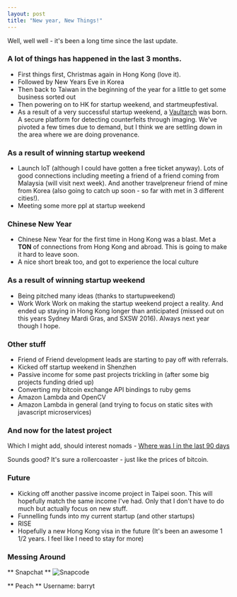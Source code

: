 ```yaml
---
layout: post
title: "New year, New Things!"
---
```


Well, well well - it's been a long time since the last update. 

### A lot of things has happened in the last 3 months.

* First things first, Christmas again in Hong Kong (love it). 
* Followed by New Years Eve in Korea
* Then back to Taiwan in the beginning of the year for a little to get some business sorted out
* Then powering on to HK for startup weekend, and startmeupfestival.
* As a result of a very successful startup weekend, a [Vaultarch](https://vaultarch.com) was born. A secure platform for detecting counterfeits through imaging. We've pivoted a few times due to demand, but I think we are settling down in the  area where we are doing provenance.
 

### As a result of winning startup weekend
* Launch IoT (although I could have gotten a free ticket anyway). Lots of good connections including meeting a friend of a friend coming from Malaysia (will visit next week). And another travelpreneur friend of mine from Korea (also going to catch up soon - so far with met in 3 different cities!).
* Meeting some more ppl at startup weekend

### Chinese New Year
* Chinese New Year for the first time in Hong Kong was a blast. Met a **TON** of connections from Hong Kong and abroad. This is going to make it hard to leave soon.
* A nice short break too, and got to experience the local culture
 
### As a result of winning startup weekend
* Being pitched many ideas (thanks to startupweekend)
* Work Work Work on making the startup weekend project a reality. And ended up staying in Hong Kong longer than anticipated (missed out on this years Sydney Mardi Gras, and SXSW 2016). Always next year though I hope.
 
### Other stuff
* Friend of Friend development leads are starting to pay off with referrals.
* Kicked off startup weekend in Shenzhen
* Passive income for some past projects trickling in (after some big projects funding dried up)
* Converting my bitcoin exchange API bindings to ruby gems
* Amazon Lambda and OpenCV
* Amazon Lambda in general (and trying to focus on static sites with javascript microservices)

### And now for the latest project
Which I might add, should interest nomads - [Where was I in the last 90 days](http://static.barryteoh.com/travel-stats.html) 

Sounds good? It's sure a rollercoaster - just like the prices of bitcoin.

### Future
* Kicking off another passive income project in Taipei soon. This will hopefully match the same income I've had. Only that I don't have to do much but actually focus on new stuff.
* Funnelling funds into my current startup (and other startups)
* RISE
* Hopefully a new Hong Kong visa in the future (It's been an awesome 1 1/2 years. I feel like I need to stay for more)

### Messing Around

** Snapchat **
![Snapcode](https://images.itinerantfoodie.com/snapchat_code.png)

** Peach **
Username: barryt
